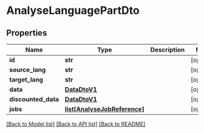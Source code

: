 # AnalyseLanguagePartDto

## Properties
Name | Type | Description | Notes
------------ | ------------- | ------------- | -------------
**id** | **str** |  | [optional] 
**source_lang** | **str** |  | [optional] 
**target_lang** | **str** |  | [optional] 
**data** | [**DataDtoV1**](DataDtoV1.md) |  | [optional] 
**discounted_data** | [**DataDtoV1**](DataDtoV1.md) |  | [optional] 
**jobs** | [**list[AnalyseJobReference]**](AnalyseJobReference.md) |  | [optional] 

[[Back to Model list]](../README.md#documentation-for-models) [[Back to API list]](../README.md#documentation-for-api-endpoints) [[Back to README]](../README.md)

